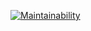 [![Maintainability](https://api.codeclimate.com/v1/badges/18d2f44db1cae6982f84/maintainability)](https://codeclimate.com/github/Svencap/Prod/maintainability)